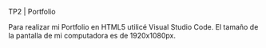 TP2 | Portfolio

Para realizar mi Portfolio en HTML5 utilicé Visual Studio Code. El tamaño de la pantalla de mi computadora es de 1920x1080px.
